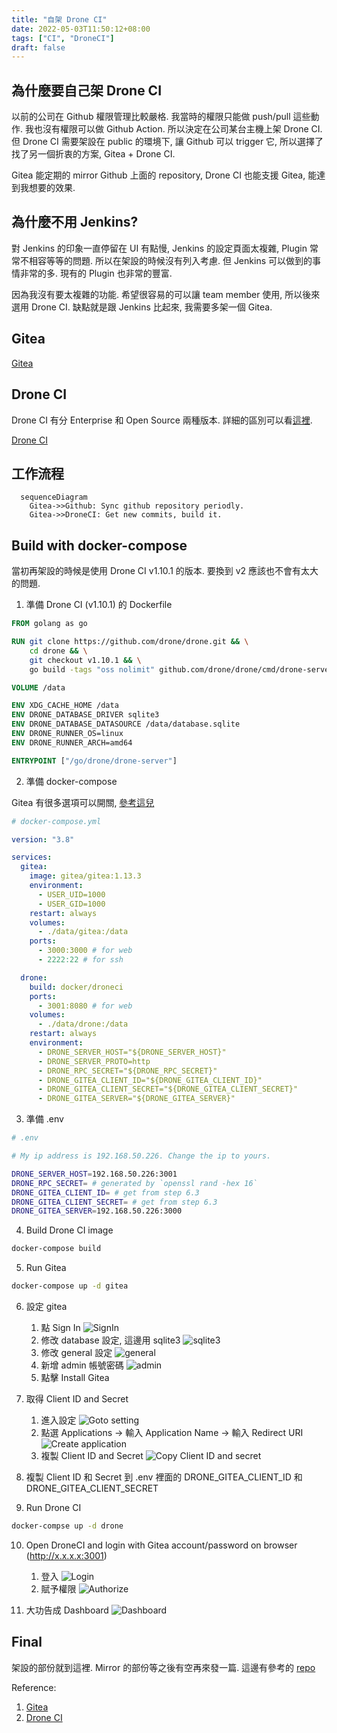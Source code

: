 ```yaml
---
title: "自架 Drone CI"
date: 2022-05-03T11:50:12+08:00
tags: ["CI", "DroneCI"]
draft: false
---
```


## 為什麼要自己架 Drone CI

以前的公司在 Github 權限管理比較嚴格. 我當時的權限只能做 push/pull 這些動作. 我也沒有權限可以做 Github Action.
所以決定在公司某台主機上架 Drone CI.
但 Drone CI 需要架設在 public 的環境下, 讓 Github 可以 trigger 它, 所以選擇了找了另一個折衷的方案, Gitea + Drone CI.

Gitea 能定期的 mirror Github 上面的 repository, Drone CI 也能支援 Gitea, 能達到我想要的效果.

## 為什麼不用 Jenkins?

對 Jenkins 的印象一直停留在 UI 有點慢, Jenkins 的設定頁面太複雜, Plugin 常常不相容等等的問題. 所以在架設的時候沒有列入考慮.
但 Jenkins 可以做到的事情非常的多. 現有的 Plugin 也非常的豐富.

因為我沒有要太複雜的功能. 希望很容易的可以讓 team member 使用, 所以後來選用 Drone CI.
缺點就是跟 Jenkins 比起來, 我需要多架一個 Gitea.

## Gitea

[Gitea](https://gitea.io/zh-tw/)

## Drone CI

Drone CI 有分 Enterprise 和 Open Source 兩種版本.
詳細的區別可以看[這裡](https://www.drone.io/enterprise/opensource/).

[Drone CI](https://www.drone.io/)

## 工作流程

```mermaid
  sequenceDiagram
    Gitea->>Github: Sync github repository periodly.
    Gitea->>DroneCI: Get new commits, build it.
```

## Build with docker-compose

當初再架設的時候是使用 Drone CI v1.10.1 的版本. 要換到 v2 應該也不會有太大的問題.

1. 準備 Drone CI (v1.10.1) 的 Dockerfile

```Dockerfile
FROM golang as go

RUN git clone https://github.com/drone/drone.git && \
    cd drone && \
    git checkout v1.10.1 && \
    go build -tags "oss nolimit" github.com/drone/drone/cmd/drone-server

VOLUME /data

ENV XDG_CACHE_HOME /data
ENV DRONE_DATABASE_DRIVER sqlite3
ENV DRONE_DATABASE_DATASOURCE /data/database.sqlite
ENV DRONE_RUNNER_OS=linux
ENV DRONE_RUNNER_ARCH=amd64

ENTRYPOINT ["/go/drone/drone-server"]
```

2. 準備 docker-compose

Gitea 有很多選項可以開關, [參考這兒](https://docs.gitea.io/en-us/config-cheat-sheet/)

```yaml
# docker-compose.yml

version: "3.8"

services:
  gitea:
    image: gitea/gitea:1.13.3
    environment:
      - USER_UID=1000
      - USER_GID=1000
    restart: always
    volumes:
      - ./data/gitea:/data
    ports:
      - 3000:3000 # for web
      - 2222:22 # for ssh

  drone:
    build: docker/droneci
    ports:
      - 3001:8080 # for web
    volumes:
      - ./data/drone:/data
    restart: always
    environment:
      - DRONE_SERVER_HOST="${DRONE_SERVER_HOST}"
      - DRONE_SERVER_PROTO=http
      - DRONE_RPC_SECRET="${DRONE_RPC_SECRET}"
      - DRONE_GITEA_CLIENT_ID="${DRONE_GITEA_CLIENT_ID}"
      - DRONE_GITEA_CLIENT_SECRET="${DRONE_GITEA_CLIENT_SECRET}"
      - DRONE_GITEA_SERVER="${DRONE_GITEA_SERVER}"
```

3. 準備 .env

```sh
# .env

# My ip address is 192.168.50.226. Change the ip to yours.

DRONE_SERVER_HOST=192.168.50.226:3001
DRONE_RPC_SECRET= # generated by `openssl rand -hex 16`
DRONE_GITEA_CLIENT_ID= # get from step 6.3
DRONE_GITEA_CLIENT_SECRET= # get from step 6.3
DRONE_GITEA_SERVER=192.168.50.226:3000
```

4. Build Drone CI image

```sh
docker-compose build
```

5. Run Gitea

```sh
docker-compose up -d gitea
```

6. 設定 gitea

   1. 點 Sign In
      ![SignIn](../img/gitea-1-init.png)
   2. 修改 database 設定, 這邊用 sqlite3
      ![sqlite3](../img/gitea-2-1-database.png)
   3. 修改 general 設定
      ![general](../img/gitea-2-2-general.png)
   4. 新增 admin 帳號密碼
      ![admin](../img/gitea-2-3-admin.png)
   5. 點擊 Install Gitea

7. 取得 Client ID and Secret

   1. 進入設定
      ![Goto setting](../img/gitea-3-1-goto-setting.png)
   2. 點選 Applications -> 輸入 Application Name -> 輸入 Redirect URI
      ![Create application](../img/gitea-3-2-create-app.png)
   3. 複製 Client ID and Secret
      ![Copy Client ID and secret](../img/gitea-3-3-get-id-secret.png)

8. 複製 Client ID 和 Secret 到 .env 裡面的 DRONE_GITEA_CLIENT_ID 和 DRONE_GITEA_CLIENT_SECRET

9. Run Drone CI

```sh
docker-compse up -d drone
```

10. Open DroneCI and login with Gitea account/password on browser (http://x.x.x.x:3001)

    1. 登入
       ![Login](../img/drone-9-login.png)
    2. 賦予權限
       ![Authorize](../img/drone-9-authorize.png)

11. 大功告成 Dashboard
    ![Dashboard](../img/drone-dashboard.png)

## Final

架設的部份就到這裡. Mirror 的部份等之後有空再來發一篇.
這邊有參考的 [repo](https://github.com/yanagiis/gitea-drone-ci-example)


Reference:
1. [Gitea](https://gitea.io/zh-tw/)
2. [Drone CI](https://www.drone.io/)
